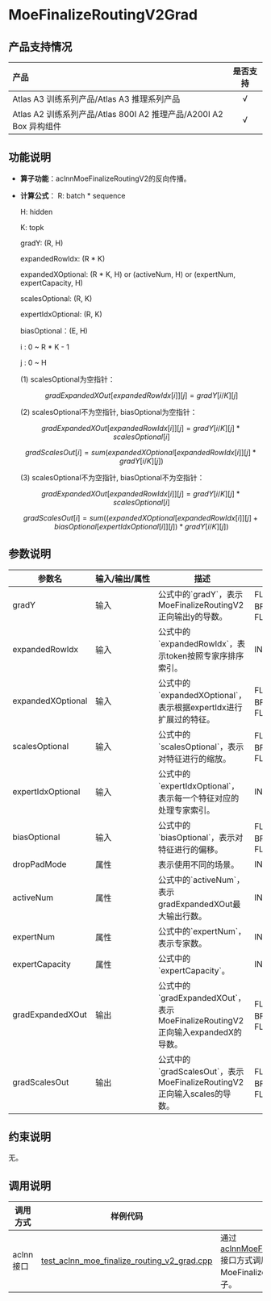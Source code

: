 # MoeFinalizeRoutingV2Grad

## 产品支持情况

|产品      | 是否支持 |
|:----------------------------|:-----------:|
|<term>Atlas A3 训练系列产品/Atlas A3 推理系列产品</term>|      √     |
|<term>Atlas A2 训练系列产品/Atlas 800I A2 推理产品/A200I A2 Box 异构组件</term>|      √     |

## 功能说明

- **算子功能**：aclnnMoeFinalizeRoutingV2的反向传播。
- **计算公式**：
    R: batch * sequence

    H: hidden
    
    K: topk

    gradY: (R, H)

    expandedRowIdx: (R * K)

    expandedXOptional: (R * K, H) or (activeNum, H) or (expertNum, expertCapacity, H)

    scalesOptional: (R, K)

    expertIdxOptional: (R, K)

    biasOptional：(E, H)
   
    i : 0 ~ R * K - 1

    j : 0 ~ H

    (1) scalesOptional为空指针：

    $$
    gradExpandedXOut[expandedRowIdx[i]][j] = gradY[i / K][j]
    $$

    (2) scalesOptional不为空指针, biasOptional为空指针：

    $$
    gradExpandedXOut[expandedRowIdx[i]][j] = gradY[i / K][j] * scalesOptional[i]
    $$

    $$
    gradScalesOut[i] = sum(expandedXOptional[expandedRowIdx[i]][j] * gradY[i / K][j])
    $$

    (3) scalesOptional不为空指针, biasOptional不为空指针：
    
    $$
    gradExpandedXOut[expandedRowIdx[i]][j] = gradY[i / K][j] * scalesOptional[i]
    $$

    $$
    gradScalesOut[i] = sum((expandedXOptional[expandedRowIdx[i]][j] + biasOptional[expertIdxOptional[i]][j]) * gradY[i / K][j])
    $$

## 参数说明

<table style="table-layout: auto; width: 100%">
  <thead>
    <tr>
      <th style="white-space: nowrap">参数名</th>
      <th style="white-space: nowrap">输入/输出/属性</th>
      <th style="white-space: nowrap">描述</th>
      <th style="white-space: nowrap">数据类型</th>
      <th style="white-space: nowrap">数据格式</th>
    </tr>
  </thead>
  <tbody>
    <tr>
      <td>gradY</td>
      <td>输入</td>
      <td>公式中的`gradY`，表示MoeFinalizeRoutingV2正向输出y的导数。</td>
      <td>FLOAT16、BFLOAT16、FLOAT32</td>
      <td>ND</td>
    </tr>
    <tr>
      <td>expandedRowIdx</td>
      <td>输入</td>
      <td>公式中的`expandedRowIdx`，表示token按照专家序排序索引。</td>
      <td>INT32</td>
      <td>ND</td>
    </tr>
    <tr>
      <td>expandedXOptional</td>
      <td>输入</td>
      <td>公式中的`expandedXOptional`，表示根据expertIdx进行扩展过的特征。</td>
      <td>FLOAT16、BFLOAT16、FLOAT32</td>
      <td>ND</td>
    </tr>
    <tr>
      <td>scalesOptional</td>
      <td>输入</td>
      <td>公式中的`scalesOptional`，表示对特征进行的缩放。</td>
      <td>FLOAT16、BFLOAT16、FLOAT32</td>
      <td>ND</td>
    </tr>
    <tr>
      <td>expertIdxOptional</td>
      <td>输入</td>
      <td>公式中的`expertIdxOptional`，表示每一个特征对应的处理专家索引。</td>
      <td>INT32</td>
      <td>ND</td>
    </tr>
    <tr>
      <td>biasOptional</td>
      <td>输入</td>
      <td>公式中的`biasOptional`，表示对特征进行的偏移。</td>
      <td>FLOAT16、BFLOAT16、FLOAT32</td>
      <td>ND</td>
    </tr>
    <tr>
      <td>dropPadMode</td>
      <td>属性</td>
      <td>表示使用不同的场景。</td>
      <td>INT64</td>
      <td>-</td>
    </tr>
    <tr>
      <td>activeNum</td>
      <td>属性</td>
      <td>公式中的`activeNum`，表示gradExpandedXOut最大输出行数。</td>
      <td>INT64</td>
      <td>-</td>
    </tr>
    <tr>
      <td>expertNum</td>
      <td>属性</td>
      <td>公式中的`expertNum`，表示专家数。</td>
      <td>INT64</td>
      <td>-</td>
    </tr>
    <tr>
      <td>expertCapacity</td>
      <td>属性</td>
      <td>公式中的`expertCapacity`。</td>
      <td>INT64</td>
      <td>-</td>
    </tr>
    <tr>
      <td>gradExpandedXOut</td>
      <td>输出</td>
      <td>公式中的`gradExpandedXOut`，表示MoeFinalizeRoutingV2正向输入expandedX的导数。</td>
      <td>FLOAT16、BFLOAT16、FLOAT32</td>
      <td>ND</td>
    </tr>
    <tr>
      <td>gradScalesOut</td>
      <td>输出</td>
      <td>公式中的`gradScalesOut`，表示MoeFinalizeRoutingV2正向输入scales的导数。</td>
      <td>FLOAT16、BFLOAT16、FLOAT32</td>
      <td>ND</td>
    </tr>
  </tbody></table>

## 约束说明

无。

## 调用说明

| 调用方式   | 样例代码           | 说明                                         |
| ---------------- | --------------------------- | --------------------------------------------------- |
| aclnn接口  | [test_aclnn_moe_finalize_routing_v2_grad.cpp](examples/test_aclnn_moe_finalize_routing_v2_grad.cpp) | 通过[aclnnMoeFinalizeRoutingV2Grad](docs/aclnnMoeFinalizeRoutingV2Grad.md)接口方式调用MoeFinalizeRoutingV2Grad算子。 |